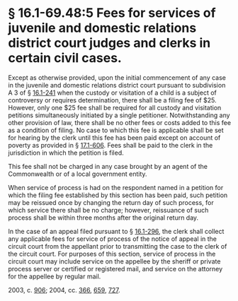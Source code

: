# § 16.1-69.48:5 Fees for services of juvenile and domestic relations district court judges and clerks in certain civil cases.

<p>Except as otherwise provided, upon the initial commencement of any case in the juvenile and domestic relations district court pursuant to subdivision A 3 of § <a href='http://law.lis.virginia.gov/vacode/16.1-241/'>16.1-241</a> when the custody or visitation of a child is a subject of controversy or requires determination, there shall be a filing fee of $25. However, only one $25 fee shall be required for all custody and visitation petitions simultaneously initiated by a single petitioner. Notwithstanding any other provision of law, there shall be no other fees or costs added to this fee as a condition of filing. No case to which this fee is applicable shall be set for hearing by the clerk until this fee has been paid except on account of poverty as provided in § <a href='http://law.lis.virginia.gov/vacode/17.1-606/'>17.1-606</a>. Fees shall be paid to the clerk in the jurisdiction in which the petition is filed.</p><p>This fee shall not be charged in any case brought by an agent of the Commonwealth or of a local government entity.</p><p>When service of process is had on the respondent named in a petition for which the filing fee established by this section has been paid, such petition may be reissued once by changing the return day of such process, for which service there shall be no charge; however, reissuance of such process shall be within three months after the original return day.</p><p>In the case of an appeal filed pursuant to § <a href='http://law.lis.virginia.gov/vacode/16.1-296/'>16.1-296</a>, the clerk shall collect any applicable fees for service of process of the notice of appeal in the circuit court from the appellant prior to transmitting the case to the clerk of the circuit court. For purposes of this section, service of process in the circuit court may include service on the appellee by the sheriff or private process server or certified or registered mail, and service on the attorney for the appellee by regular mail.</p><p>2003, c. <a href='http://lis.virginia.gov/cgi-bin/legp604.exe?031+ful+CHAP0906'>906</a>; 2004, cc. <a href='http://lis.virginia.gov/cgi-bin/legp604.exe?041+ful+CHAP0366'>366</a>, <a href='http://lis.virginia.gov/cgi-bin/legp604.exe?041+ful+CHAP0659'>659</a>, <a href='http://lis.virginia.gov/cgi-bin/legp604.exe?041+ful+CHAP0727'>727</a>.</p>